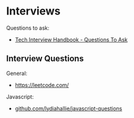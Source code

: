 # Interviews

Questions to ask:

- [Tech Interview Handbook - Questions To Ask](https://yangshun.github.io/tech-interview-handbook/questions-to-ask/)

## Interview Questions

General:
- <https://leetcode.com/>

Javascript:
- [github.com/lydiahallie/javascript-questions](https://github.com/lydiahallie/javascript-questions#readme)


